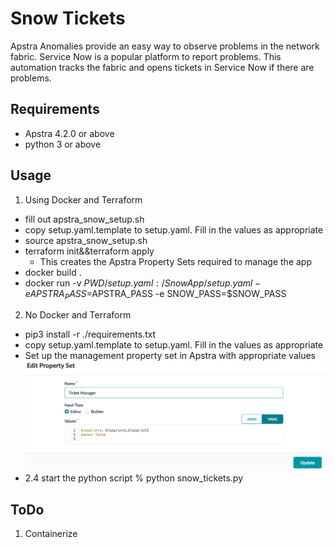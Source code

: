 # Snow Tickets
Apstra Anomalies provide an easy way to observe problems in the network fabric.
Service Now is a popular platform to report problems. This automation tracks the fabric and opens tickets in Service Now if there are problems.


## Requirements

- Apstra 4.2.0 or above
- python 3 or above

## Usage

1. Using Docker and Terraform 
- fill out apstra_snow_setup.sh
- copy setup.yaml.template to setup.yaml. Fill in the values as appropriate
- source apstra_snow_setup.sh
- terraform init&&terraform apply
  - This creates the Apstra Property Sets required to manage the app
- docker build . 
- docker run  -v $PWD/setup.yaml:/SnowApp/setup.yaml -e APSTRA_PASS=$APSTRA_PASS -e SNOW_PASS=$SNOW_PASS <docker image name>

2. No Docker and Terraform
- pip3 install -r ./requirements.txt
- copy setup.yaml.template to setup.yaml. Fill in the values as appropriate
- Set up the management property set in Apstra with appropriate values
![img.png](img.png)
- 2.4 start the python script 
   % python snow_tickets.py

## ToDo
1. Containerize



